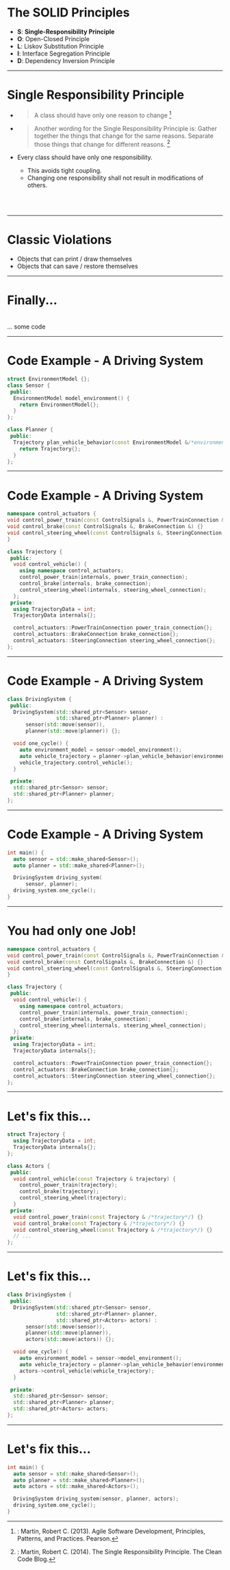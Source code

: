 # The SOLID Principles

- **S**: **Single-Responsibility Principle**
- **O**: Open-Closed Principle
- **L**: Liskov Substitution Principle
- **I**: Interface Segregation Principle
- **D**: Dependency Inversion Principle

---

# Single Responsibility Principle

- > A class should have only one reason to change [^1]
- > Another wording for the Single Responsibility Principle is: Gather together the things that change for the same reasons. Separate those things that change for different reasons. [^2]

- Every class should have only one responsibility.
  - This avoids tight coupling.
  - Changing one responsibility shall not result in modifications of others.

<br>
<br>

[^1]: : Martin, Robert C. (2013). Agile Software Development, Principles, Patterns, and Practices. Pearson.
[^2]: : Martin, Robert C. (2014). The Single Responsibility Principle. The Clean Code Blog.

---

# Classic Violations
- Objects that can print / draw themselves
- Objects that can save / restore themselves

---

# Finally...
<br>
... some code

---

# Code Example - A Driving System

```cpp
struct EnvironmentModel {};
class Sensor {
 public:
  EnvironmentModel model_environment() {
    return EnvironmentModel{};
  }
};

class Planner {
 public:
  Trajectory plan_vehicle_behavior(const EnvironmentModel &/*environment*/) {
    return Trajectory{};
  }
};
```
---

# Code Example - A Driving System

```cpp
namespace control_actuators {
void control_power_train(const ControlSignals &, PowerTrainConnection &) {}
void control_brake(const ControlSignals &, BrakeConnection &) {}
void control_steering_wheel(const ControlSignals &, SteeringConnection &) {}
}

class Trajectory {
 public:
  void control_vehicle() {
    using namespace control_actuators;
    control_power_train(internals, power_train_connection);
    control_brake(internals, brake_connection);
    control_steering_wheel(internals, steering_wheel_connection);
  };
 private:
  using TrajectoryData = int;
  TrajectoryData internals{};

  control_actuators::PowerTrainConnection power_train_connection{};
  control_actuators::BrakeConnection brake_connection{};
  control_actuators::SteeringConnection steering_wheel_connection{};
};
```
---

# Code Example - A Driving System

```cpp
class DrivingSystem {
 public:
  DrivingSystem(std::shared_ptr<Sensor> sensor,
                std::shared_ptr<Planner> planner) :
      sensor(std::move(sensor)),
      planner(std::move(planner)) {};

  void one_cycle() {
    auto environment_model = sensor->model_environment();
    auto vehicle_trajectory = planner->plan_vehicle_behavior(environment_model);
    vehicle_trajectory.control_vehicle();
  }

 private:
  std::shared_ptr<Sensor> sensor;
  std::shared_ptr<Planner> planner;
};
```
---

# Code Example - A Driving System

```cpp
int main() {
  auto sensor = std::make_shared<Sensor>();
  auto planner = std::make_shared<Planner>();

  DrivingSystem driving_system(
      sensor, planner);
  driving_system.one_cycle();
}
```
---

# You had only one Job!

```cpp {7,9,17}
namespace control_actuators {
void control_power_train(const ControlSignals &, PowerTrainConnection &) {}
void control_brake(const ControlSignals &, BrakeConnection &) {}
void control_steering_wheel(const ControlSignals &, SteeringConnection &) {}
}

class Trajectory {
 public:
  void control_vehicle() {
    using namespace control_actuators;
    control_power_train(internals, power_train_connection);
    control_brake(internals, brake_connection);
    control_steering_wheel(internals, steering_wheel_connection);
  };
 private:
  using TrajectoryData = int;
  TrajectoryData internals{};

  control_actuators::PowerTrainConnection power_train_connection{};
  control_actuators::BrakeConnection brake_connection{};
  control_actuators::SteeringConnection steering_wheel_connection{};
};
```
---

# Let's fix this...

```cpp
struct Trajectory {
  using TrajectoryData = int;
  TrajectoryData internals{};
};

class Actors {
 public:
  void control_vehicle(const Trajectory & trajectory) {
    control_power_train(trajectory);
    control_brake(trajectory);
    control_steering_wheel(trajectory);
  }
 private:
  void control_power_train(const Trajectory & /*trajectory*/) {}
  void control_brake(const Trajectory & /*trajectory*/) {}
  void control_steering_wheel(const Trajectory & /*trajectory*/) {}
  // ...
};
```
---

# Let's fix this...

```cpp {5,8,13,19}
class DrivingSystem {
 public:
  DrivingSystem(std::shared_ptr<Sensor> sensor,
                std::shared_ptr<Planner> planner,
                std::shared_ptr<Actors> actors) :
      sensor(std::move(sensor)),
      planner(std::move(planner)),
      actors(std::move(actors)) {};

  void one_cycle() {
    auto environment_model = sensor->model_environment();
    auto vehicle_trajectory = planner->plan_vehicle_behavior(environment_model);
    actors->control_vehicle(vehicle_trajectory);
  }

 private:
  std::shared_ptr<Sensor> sensor;
  std::shared_ptr<Planner> planner;
  std::shared_ptr<Actors> actors;
};
```
---

# Let's fix this...

```cpp {4,6}
int main() {
  auto sensor = std::make_shared<Sensor>();
  auto planner = std::make_shared<Planner>();
  auto actors = std::make_shared<Actors>();

  DrivingSystem driving_system(sensor, planner, actors);
  driving_system.one_cycle();
}
```

